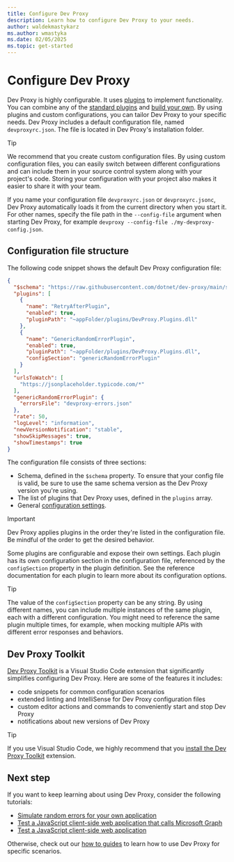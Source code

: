 ```yaml
---
title: Configure Dev Proxy
description: Learn how to configure Dev Proxy to your needs.
author: waldekmastykarz
ms.author: wmastyka
ms.date: 02/05/2025
ms.topic: get-started
---
```


# Configure Dev Proxy

Dev Proxy is highly configurable. It uses [plugins](../technical-reference/plugin-architecture.md) to implement functionality. You can combine any of the [standard plugins](../technical-reference/overview.md#plugins) and [build your own](../how-to/create-custom-plugin.md). By using plugins and custom configurations, you can tailor Dev Proxy to your specific needs. Dev Proxy includes a default configuration file, named `devproxyrc.json`. The file is located in Dev Proxy's installation folder.

> [!TIP]
> We recommend that you create custom configuration files. By using custom configuration files, you can easily switch between different configurations and can include them in your source control system along with your project's code. Storing your configuration with your project also makes it easier to share it with your team.
>
> If you name your configuration file `devproxyrc.json` or `devproxyrc.jsonc`, Dev Proxy automatically loads it from the current directory when you start it. For other names, specify the file path in the `--config-file` argument when starting Dev Proxy, for example `devproxy --config-file ./my-devproxy-config.json`.

## Configuration file structure

The following code snippet shows the default Dev Proxy configuration file:

```json
{
  "$schema": "https://raw.githubusercontent.com/dotnet/dev-proxy/main/schemas/v0.29.2/rc.schema.json",
  "plugins": [
    {
      "name": "RetryAfterPlugin",
      "enabled": true,
      "pluginPath": "~appFolder/plugins/DevProxy.Plugins.dll"
    },
    {
      "name": "GenericRandomErrorPlugin",
      "enabled": true,
      "pluginPath": "~appFolder/plugins/DevProxy.Plugins.dll",
      "configSection": "genericRandomErrorPlugin"
    }
  ],
  "urlsToWatch": [
    "https://jsonplaceholder.typicode.com/*"
  ],
  "genericRandomErrorPlugin": {
    "errorsFile": "devproxy-errors.json"
  },
  "rate": 50,
  "logLevel": "information",
  "newVersionNotification": "stable",
  "showSkipMessages": true,
  "showTimestamps": true
}
```

The configuration file consists of three sections:

- Schema, defined in the `$schema` property. To ensure that your config file is valid, be sure to use the same schema version as the Dev Proxy version you're using.
- The list of plugins that Dev Proxy uses, defined in the `plugins` array.
- General [configuration settings](../technical-reference/proxy-settings.md).

> [!IMPORTANT]
> Dev Proxy applies plugins in the order they're listed in the configuration file. Be mindful of the order to get the desired behavior.

Some plugins are configurable and expose their own settings. Each plugin has its own configuration section in the configuration file, referenced by the `configSection` property in the plugin definition. See the reference documentation for each plugin to learn more about its configuration options.

> [!TIP]
> The value of the `configSection` property can be any string. By using different names, you can include multiple instances of the same plugin, each with a different configuration. You might need to reference the same plugin multiple times, for example, when mocking multiple APIs with different error responses and behaviors.

## Dev Proxy Toolkit

[Dev Proxy Toolkit](https://aka.ms/devproxy/toolkit) is a Visual Studio Code extension that significantly simplifies configuring Dev Proxy. Here are some of the features it includes:

- code snippets for common configuration scenarios
- extended linting and IntelliSense for Dev Proxy configuration files
- custom editor actions and commands to conveniently start and stop Dev Proxy
- notifications about new versions of Dev Proxy

> [!TIP]
> If you use Visual Studio Code, we highly recommend that you [install the Dev Proxy Toolkit](vscode:extension/garrytrinder.dev-proxy-toolkit) extension.

## Next step

If you want to keep learning about using Dev Proxy, consider the following tutorials:

- [Simulate random errors for your own application](../tutorials/simulate-errors-for-your-own-app.md)
- [Test a JavaScript client-side web application that calls Microsoft Graph](../tutorials/test-javascript-client-side-web-app-microsoft-graph.md)
- [Test a JavaScript client-side web application](../tutorials/test-javascript-client-side-web-app.md)

Otherwise, check out our [how to guides](../how-to/overview.md) to learn how to use Dev Proxy for specific scenarios.
